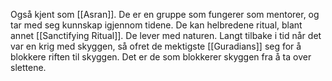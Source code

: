 Også kjent som [[Asran]]. De er en gruppe som fungerer som mentorer, og tar med seg kunnskap igjennom tidene. De kan helbredene ritual, blant annet [[Sanctifying Ritual]]. De lever med naturen. Langt tilbake i tid når det var en krig med skyggen, så ofret de mektigste [[Guradians]] seg for å blokkere riften til skyggen. Det er de som blokkerer skyggen fra å ta over slettene.